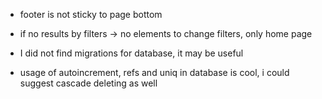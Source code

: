 
* footer is not sticky to page bottom 
* if no results by filters -> no elements to change filters, only home page

* I did not find migrations for database, it may be useful
* usage of autoincrement, refs and uniq in database is cool, i could suggest cascade deleting as well

